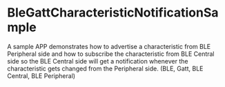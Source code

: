 # BleGattCharacteristicNotificationSample
A sample APP demonstrates how to advertise a characteristic from BLE Peripheral side and how to subscribe the characteristic from BLE Central side so the BLE Central side will get a notification whenever the characteristic gets changed from the Peripheral side. (BLE, Gatt, BLE Central, BLE Peripheral)
